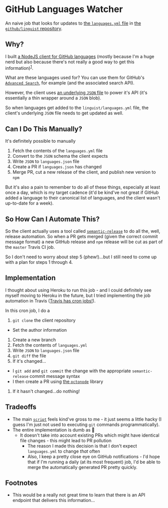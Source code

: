 # GitHub Languages Watcher

An naive job that looks for updates to [the `languages.yml` file](https://raw.githubusercontent.com/github/linguist/master/lib/linguist/languages.yml) in [the `github/linguist` repository](https://github.com/github/linguist).

## Why?

I built [a NodeJS client for GitHub languages](https://github.com/jaebradley/github-languages-client) (mostly because I'm a huge nerd but also because there's not really a good way to get this information)<sup>[1](#good-way-footnote)</sup>.

What are these languages used for? You can use them for GitHub's [`Advanced Search`](https://github.com/search/advanced), for example (and the associated search API).

However, the client uses [an underlying `JSON` file](https://github.com/jaebradley/github-languages-client/blob/master/src/languages.json) to power it's API (it's essentially a thin wrapper around a `JSON` blob).

So when languages get added to the `linguist/languages.yml` file, the client's underlying `JSON` file needs to get updated as well.

## Can I Do This Manually?

It's definitely possible to manually

1. Fetch the contents of the `languages.yml` file
2. Convert to the `JSON` schema the client expects
3. Write `JSON` to `languages.json` file
4. Create a PR if `languages.json` has changed
5. Merge PR, cut a new release of the client, and publish new version to `npm`

But it's also a pain to remember to do all of these things, especially at least once a day, which is my target cadence (it'd be kind've not great if GitHub added a language to their canonical list of languages, and the client wasn't up-to-date for a week).

## So How Can I Automate This?

So the client actually uses a tool called [`semantic-release`](https://github.com/semantic-release/semantic-release) to do all the, well, release automation. So when a PR gets merged (given the correct commit message format) a new GitHub release and `npm` release will be cut as part of the `master` Travis CI job.

So I don't need to worry about step 5 (phew!)...but I still need to come up with a plan for steps 1 through 4.

## Implementation

I thought about using Heroku to run this job - and I could definitely see myself moving to Heroku in the future, but I tried implementing the job automation in Travis ([Travis has cron jobs!](https://docs.travis-ci.com/user/cron-jobs/)).

In this cron job, I do a

1. `git clone` the client repository
  * Set the author information
1. Create a new branch
1. Fetch the contents of `languages.yml`
1. Write `JSON` to `languages.json` file
1. `git diff` the file
1. If it's changed...
  * I `git add` and `git commit` the change with the appropriate `semantic-release` commit message syntax
  * I then create a PR using [the `octonode`](https://github.com/pksunkara/octonode) library
1. If it hasn't changed...do nothing!

## Tradeoffs

* The main [`script`](https://github.com/jaebradley/github-languages-watcher/blob/master/src/script.js) feels kind've gross to me - it just seems a little hacky (I guess I'm just not used to executing `git` commands programmatically).
* The entire implementation is dumb as 💩
  * It doesn't take into account existing PRs which might have identical file changes - this might lead to PR pollution
    * The reason I made this decision is that I don't expect `languages.yml` to change *that* often
    * Also, I keep a pretty close eye on GitHub notifications - I'd hope that if I'm running a daily (at its most frequent) job, I'd be able to merge the automatically generated PR pretty quickly.

## Footnotes

<ul>
  <li>
    <a name="good-way-footnote">This would be a really not great time to learn that there is an API endpoint that delivers this information...</a>
  </li>
</ul>
